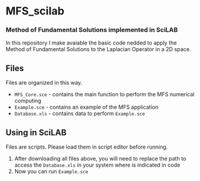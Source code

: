 # MFS_scilab
### Method of Fundamental Solutions implemented in SciLAB

In this repository I make avaiable the basic code nedded to apply the Method of Fundamental Solutions to the Laplacian Operator in a 2D space.

## Files

Files are organized in this way.

* `MFS_Core.sce` - contains the main function to perform the MFS numerical computing
* `Example.sce` - contains an example of the MFS application
* `Database.xls` - contains data to perform `Example.sce`

## Using in SciLAB

Files are scripts. Please load them in script editor before running.

1. After downloading all files above, you will need to replace the path to access the `Database.xls` in your system where is indicated in code
2. Now you can run `Example.sce`
